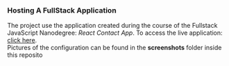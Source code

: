 ### Hosting A FullStack Application

The project use the application created during the course of the Fullstack JavaScript Nanodegree: *React Contact App*.
To access the live application: [click here](http://nerouda.s3-website-us-east-1.amazonaws.com/).
<br>
Pictures of the configuration can be found in the **screenshots** folder inside this reposito